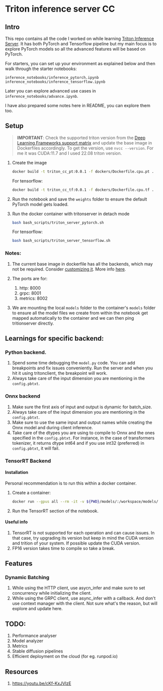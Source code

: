 # Triton inference server CC

## Intro

This repo contains all the code I worked on while learning [Triton Inference Server](https://github.com/triton-inference-server/server). It has both PyTorch and Tensorflow pipeline but my main focus is to explore PyTorch models so all the advanced features will be based on PyTorch.

For starters, you can set up your environment as explained below and then walk through the starter notebooks:

```console
inference_notebooks/inference_pytorch.ipynb
inference_notebooks/inference_tensorflow.ipynb
```

Later you can explore advanced use cases in `inference_notebooks/advance.ipynb`.

I have also prepared some notes here in README, you can explore them too.

## Setup

> **IMPORTANT**: Check the supported triton version from the [Deep Learning Frameworks support matrix](https://docs.nvidia.com/deeplearning/frameworks/support-matrix/index.html) and update the base image in Dockerfiles accordingly.
> To get the version, use `nvcc --version`. For me it was CUDA:11.7 and I used 22.08 triton version.

1. Create the image

   ```bash
   docker build -t triton_cc_pt:0.0.1 -f dockers/Dockerfile.cpu.pt .
   ```

   For tensorflow:

   ```bash
   docker build -t triton_cc_tf:0.0.1 -f dockers/Dockerfile.cpu.tf .
   ```

1. Run the notebook and save the `weights` folder to ensure the default PyTorch model gets loaded.

1. Run the docker container with tritonserver in detach mode

   ```bash
   bash bash_scripts/triton_server_pytorch.sh
   ```

   For tensorflow:

   ```bash
   bash bash_scripts/triton_server_tensorflow.sh
   ```

### Notes:

1. The current base image in dockerfile has all the backends, which may not be required. Consider [customizing it](https://github.com/triton-inference-server/server/blob/main/docs/customization_guide/build.md#building-with-docker). More info [here](https://catalog.ngc.nvidia.com/orgs/nvidia/containers/tritonserver).

1. The ports are for:

   1. http: 8000
   1. grpc: 8001
   1. metrics: 8002

1. We are mounting the local `models` folder to the container's `models` folder to ensure all the model files we create from within the notebook get mapped automatically to the container and we can then ping tritionserver directly.

## Learnings for specific backend:

### Python backend.

1. Spend some time debugging the `model.py` code. You can add breakpoints and fix issues conveniently. Run the server and when you hit it using tritonclient, the breakpoint will work.
1. Always take care of the input dimension you are mentioning in the `config.pbtxt`.

### Onnx backend

1. Make sure the first axis of input and output is dynamic for batch_size.
1. Always take care of the input dimension you are mentioning in the `config.pbtxt`.
1. Make sure to use the same input and output names while creating the Onnx model and during client inference.
1. Take care of the dtypes you are using to compile to Onnx and the ones specified in the `config.pbtxt`. For instance, in the case of transformers tokenizer, it returns dtype int64 and if you use int32 (preferred) in `config.pbtxt`, it will fail.

### TensorRT Backend

#### Installation

Personal recommendation is to run this within a docker container.

1. Create a container:

   ```bash
   docker run --gpus all --rm -it -v ${PWD}/models/:/workspace/models/ -v ${PWD}/weights/:/workspace/weights/ -v ${PWD}/inference_notebook/:/workspace/inference_notebook/ --name triton_trtc nvcr.io/nvidia/tensorrt:22.08-py3
   ```

1. Run the TensorRT section of the notebook.

#### Useful info

1. TensorRT is not supported for each operation and can cause issues. In that case, try upgrading its version but keep in mind the CUDA version and trition of your system. If possible update the CUDA version.
1. FP16 version takes time to compile so take a break.

## Features

### Dynamic Batching

1. While using the HTTP client, use asycn_infer and make sure to set concurrency while initializing the client.
1. While using the GRPC client, use async_infer with a callback. And don't use context manager with the client. Not sure what's the reason, but will explore and update here.

## TODO:

1. Performance analyser
1. Model analyzer
1. Metrics
1. Stable diffusion pipelines
1. Efficient deployment on the cloud (for eg. runpod.io)

## Resources

1. https://youtu.be/cKf-KxJVlzE
